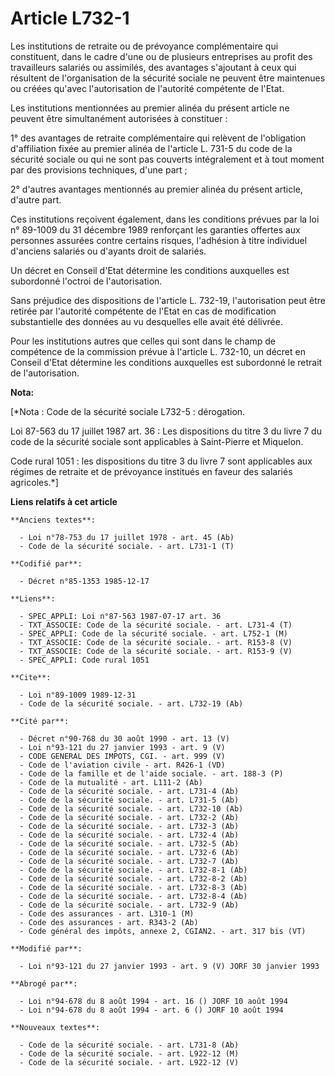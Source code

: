 # Article L732-1

Les institutions de retraite ou de prévoyance complémentaire qui constituent, dans le cadre d'une ou de plusieurs entreprises
au profit des travailleurs salariés ou assimilés, des avantages s'ajoutant à ceux qui résultent de l'organisation de la
sécurité sociale ne peuvent être maintenues ou créées qu'avec l'autorisation de l'autorité compétente de l'Etat.

Les institutions mentionnées au premier alinéa du présent article ne peuvent être simultanément autorisées à constituer :

1° des avantages de retraite complémentaire qui relèvent de l'obligation d'affiliation fixée au premier alinéa de l'article
L. 731-5 du code de la sécurité sociale ou qui ne sont pas couverts intégralement et à tout moment par des provisions
techniques, d'une part ;

2° d'autres avantages mentionnés au premier alinéa du présent article, d'autre part.

Ces institutions reçoivent également, dans les conditions prévues par la loi n° 89-1009 du 31 décembre 1989 renforçant les
garanties offertes aux personnes assurées contre certains risques, l'adhésion à titre individuel d'anciens salariés ou
d'ayants droit de salariés.

Un décret en Conseil d'Etat détermine les conditions auxquelles est subordonné l'octroi de l'autorisation.

Sans préjudice des dispositions de l'article L. 732-19, l'autorisation peut être retirée par l'autorité compétente de l'Etat
en cas de modification substantielle des données au vu desquelles elle avait été délivrée.

Pour les institutions autres que celles qui sont dans le champ de compétence de la commission prévue à l'article L. 732-10,
un décret en Conseil d'Etat détermine les conditions auxquelles est subordonné le retrait de l'autorisation.

**Nota:**

[*Nota : Code de la sécurité sociale L732-5 : dérogation.

Loi 87-563 du 17 juillet 1987 art. 36 : Les dispositions du titre 3 du livre 7 du code de la sécurité sociale sont
applicables à Saint-Pierre et Miquelon.

Code rural 1051 : les dispositions du titre 3 du livre 7 sont applicables aux régimes de retraite et de prévoyance institués
en faveur des salariés agricoles.*]

**Liens relatifs à cet article**

	**Anciens textes**:

	  - Loi n°78-753 du 17 juillet 1978 - art. 45 (Ab)
	  - Code de la sécurité sociale. - art. L731-1 (T)

	**Codifié par**:

	  - Décret n°85-1353 1985-12-17

	**Liens**:

	  - SPEC_APPLI: Loi n°87-563 1987-07-17 art. 36
	  - TXT_ASSOCIE: Code de la sécurité sociale. - art. L731-4 (T)
	  - SPEC_APPLI: Code de la sécurité sociale. - art. L752-1 (M)
	  - TXT_ASSOCIE: Code de la sécurité sociale. - art. R153-8 (V)
	  - TXT_ASSOCIE: Code de la sécurité sociale. - art. R153-9 (V)
	  - SPEC_APPLI: Code rural 1051

	**Cite**:

	  - Loi n°89-1009 1989-12-31
	  - Code de la sécurité sociale. - art. L732-19 (Ab)

	**Cité par**:

	  - Décret n°90-768 du 30 août 1990 - art. 13 (V)
	  - Loi n°93-121 du 27 janvier 1993 - art. 9 (V)
	  - CODE GENERAL DES IMPOTS, CGI. - art. 999 (V)
	  - Code de l'aviation civile - art. R426-1 (VD)
	  - Code de la famille et de l'aide sociale. - art. 188-3 (P)
	  - Code de la mutualité - art. L111-2 (Ab)
	  - Code de la sécurité sociale. - art. L731-4 (Ab)
	  - Code de la sécurité sociale. - art. L731-5 (Ab)
	  - Code de la sécurité sociale. - art. L732-10 (Ab)
	  - Code de la sécurité sociale. - art. L732-2 (Ab)
	  - Code de la sécurité sociale. - art. L732-3 (Ab)
	  - Code de la sécurité sociale. - art. L732-4 (Ab)
	  - Code de la sécurité sociale. - art. L732-5 (Ab)
	  - Code de la sécurité sociale. - art. L732-6 (Ab)
	  - Code de la sécurité sociale. - art. L732-7 (Ab)
	  - Code de la sécurité sociale. - art. L732-8-1 (Ab)
	  - Code de la sécurité sociale. - art. L732-8-2 (Ab)
	  - Code de la sécurité sociale. - art. L732-8-3 (Ab)
	  - Code de la sécurité sociale. - art. L732-8-4 (Ab)
	  - Code de la sécurité sociale. - art. L732-9 (Ab)
	  - Code des assurances - art. L310-1 (M)
	  - Code des assurances - art. R343-2 (Ab)
	  - Code général des impôts, annexe 2, CGIAN2. - art. 317 bis (VT)

	**Modifié par**:

	  - Loi n°93-121 du 27 janvier 1993 - art. 9 (V) JORF 30 janvier 1993

	**Abrogé par**:

	  - Loi n°94-678 du 8 août 1994 - art. 16 () JORF 10 août 1994
	  - Loi n°94-678 du 8 août 1994 - art. 6 () JORF 10 août 1994

	**Nouveaux textes**:

	  - Code de la sécurité sociale. - art. L731-8 (Ab)
	  - Code de la sécurité sociale. - art. L922-12 (M)
	  - Code de la sécurité sociale. - art. L922-12 (V)
